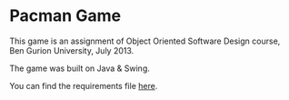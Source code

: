 Pacman Game
================

This game is an assignment of Object Oriented Software Design course, Ben Gurion University, July 2013.

The game was built on Java & Swing.

You can find the requirements file [here](http://www.cs.bgu.ac.il/~oosd132/wiki.files/ex4.pdf).
